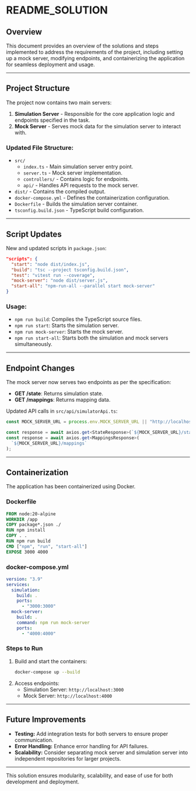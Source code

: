 # README_SOLUTION

## Overview

This document provides an overview of the solutions and steps implemented to address the requirements of the project, including setting up a mock server, modifying endpoints, and containerizing the application for seamless deployment and usage.

---

## Project Structure

The project now contains two main servers:

1. **Simulation Server** - Responsible for the core application logic and endpoints specified in the task.
2. **Mock Server** - Serves mock data for the simulation server to interact with.

### Updated File Structure:

- `src/`
  - `index.ts` - Main simulation server entry point.
  - `server.ts` - Mock server implementation.
  - `controllers/` - Contains logic for endpoints.
  - `api/` - Handles API requests to the mock server.
- `dist/` - Contains the compiled output.
- `docker-compose.yml` - Defines the containerization configuration.
- `Dockerfile` - Builds the simulation server container.
- `tsconfig.build.json` - TypeScript build configuration.

---

## Script Updates

New and updated scripts in `package.json`:

```json
"scripts": {
  "start": "node dist/index.js",
  "build": "tsc --project tsconfig.build.json",
  "test": "vitest run --coverage",
  "mock-server": "node dist/server.js",
  "start-all": "npm-run-all --parallel start mock-server"
}
```

### Usage:

- `npm run build`: Compiles the TypeScript source files.
- `npm run start`: Starts the simulation server.
- `npm run mock-server`: Starts the mock server.
- `npm run start-all`: Starts both the simulation and mock servers simultaneously.

---

## Endpoint Changes

The mock server now serves two endpoints as per the specification:

- **GET /state**: Returns simulation state.
- **GET /mappings**: Returns mapping data.

Updated API calls in `src/api/simulatorApi.ts`:

```typescript
const MOCK_SERVER_URL = process.env.MOCK_SERVER_URL || "http://localhost:4000";

const response = await axios.get<StateResponse>(`${MOCK_SERVER_URL}/state`);
const response = await axios.get<MappingsResponse>(
  `${MOCK_SERVER_URL}/mappings`
);
```

---

## Containerization

The application has been containerized using Docker.

### Dockerfile

```dockerfile
FROM node:20-alpine
WORKDIR /app
COPY package*.json ./
RUN npm install
COPY . .
RUN npm run build
CMD ["npm", "run", "start-all"]
EXPOSE 3000 4000
```

### docker-compose.yml

```yaml
version: "3.9"
services:
  simulation:
    build: .
    ports:
      - "3000:3000"
  mock-server:
    build: .
    command: npm run mock-server
    ports:
      - "4000:4000"
```

### Steps to Run

1. Build and start the containers:
   ```bash
   docker-compose up --build
   ```
2. Access endpoints:
   - Simulation Server: `http://localhost:3000`
   - Mock Server: `http://localhost:4000`

---

## Future Improvements

- **Testing:** Add integration tests for both servers to ensure proper communication.
- **Error Handling:** Enhance error handling for API failures.
- **Scalability:** Consider separating mock server and simulation server into independent repositories for larger projects.

---

This solution ensures modularity, scalability, and ease of use for both development and deployment.

